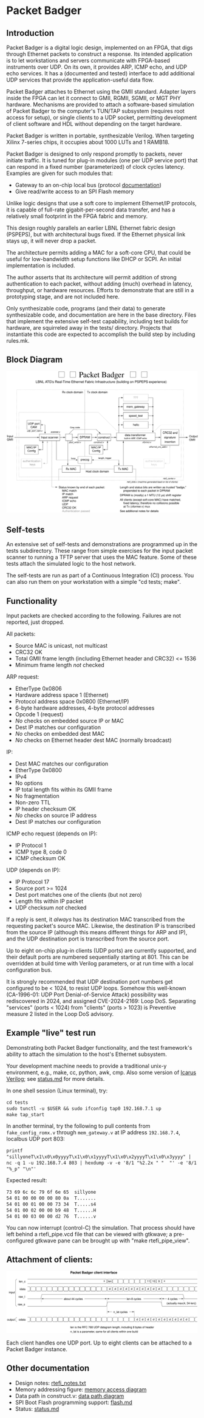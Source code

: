 # Packet Badger

## Introduction

Packet Badger is a digital logic design, implemented on an FPGA, that
digs through Ethernet packets to construct a response.  Its intended
application is to let workstations and servers communicate with FPGA-based
instruments over UDP.  On its own, it provides ARP, ICMP echo, and UDP echo
services.  It has a (documented and tested) interface to add additional
UDP services that provide the application-useful data flow.

Packet Badger attaches to Ethernet using the GMII standard.  Adapter layers
inside the FPGA can let it connect to GMII, RGMII, SGMII, or MGT PHY hardware.
Mechanisms are provided to attach a software-based simulation of Packet Badger
to the computer's TUN/TAP subsystem (requires root access for setup),
or single clients to a UDP socket, permitting development of client software
and HDL without depending on the target hardware.

Packet Badger is written in portable, synthesizable Verilog.  When targeting
Xilinx 7-series chips, it occupies about 1000 LUTs and 1 RAMB18.

Packet Badger is designed to only respond promptly to packets, never initiate
traffic.  It is tuned for plug-in modules (one per UDP service port) that can
respond in a fixed number (parameterized) of clock cycles latency.  Examples
are given for such modules that:

* Gateway to an on-chip local bus (protocol [documentation](mem_gate.md))
* Give read/write access to an SPI Flash memory

Unlike logic designs that use a soft core to implement Ethernet/IP protocols,
it is capable of full-rate gigabit-per-second data transfer, and has a
relatively small footprint in the FPGA fabric and memory.

This design roughly parallels an earlier LBNL Ethernet fabric design
(PSPEPS), but with architectural bugs fixed.  If the Ethernet physical
link stays up, it will never drop a packet.

The architecture permits adding a MAC for a soft-core CPU, that could be
useful for low-bandwidth setup functions like DHCP or SCPI.  An initial
implementation is included.

The author asserts that its architecture will permit addition of strong
authentication to each packet, without adding (much) overhead in latency,
throughput, or hardware resources.  Efforts to demonstrate that are still
in a prototyping stage, and are not included here.

Only synthesizable code, programs (and their data) to generate synthesizable
code, and documentation are here in the base directory.  Files that implement
the extensive self-test capability, including test builds for hardware, are
squirreled away in the tests/ directory.  Projects that instantiate this
code are expected to accomplish the build step by including rules.mk.

## Block Diagram

![block diagram](doc/rtefi.svg)

## Self-tests

An extensive set of self-tests and demonstrations are programmed up in
the tests subdirectory.  These range from simple exercises for the
input packet scanner to running a TFTP server that uses the MAC feature.
Some of these tests attach the simulated logic to the host network.

The self-tests are run as part of a Continuous Integration (CI) process.
You can also run them on your workstation with a simple "cd tests; make".

## Functionality

Input packets are checked according to the following.
Failures are not reported, just dropped.

All packets:

* Source MAC is unicast, not multicast
* CRC32 OK
* Total GMII frame length (including Ethernet header and CRC32) <= 1536
* Minimum frame length _not_ checked

ARP request:

* EtherType 0x0806
* Hardware address space 1 (Ethernet)
* Protocol address space 0x0800 (Ethernet/IP)
* 6-byte hardware addresses, 4-byte protocol addresses
* Opcode 1 (request)
* _No_ checks on embedded source IP or MAC
* Dest IP matches our configuration
* _No_ checks on embedded dest MAC
* _No_ checks on Ethernet header dest MAC (normally broadcast)

IP:

* Dest MAC matches our configuration
* EtherType 0x0800
* IPv4
* No options
* IP total length fits within its GMII frame
* No fragmentation
* Non-zero TTL
* IP header checksum OK
* _No_ checks on source IP address
* Dest IP matches our configuration

ICMP echo request (depends on IP):

* IP Protocol 1
* ICMP type 8, code 0
* ICMP checksum OK

UDP (depends on IP):

* IP Protocol 17
* Source port >= 1024
* Dest port matches one of the clients (but not zero)
* Length fits within IP packet
* UDP checksum _not_ checked

If a reply is sent, it _always_ has its destination MAC transcribed
from the requesting packet's source MAC.  Likewise, the destination IP
is transcribed from the source IP (although this means different things
for ARP and IP), and the UDP destination port is transcribed from the
source port.

Up to eight on-chip plug-in clients (UDP ports) are currently supported,
and their default ports are numbered sequentially starting at 801.
This can be overridden at build time with Verilog parameters, or
at run time with a local configuration bus.

It is strongly recommended that UDP destination port numbers get configured
to be < 1024, to resist UDP loops.  Somehow this well-known (CA-1996-01:
UDP Port Denial-of-Service Attack) possibility was rediscovered
in 2024, and assigned CVE-2024-2169: Loop DoS.  Separating "services"
(ports < 1024) from "clients" (ports > 1023) is Preventive measure 2
listed in the Loop DoS advisory.

## Example "live" test run

Demonstrating both Packet Badger functionality, and the test framework's
ability to attach the simulation to the host's Ethernet subsystem.

Your development machine needs to provide a traditional unix-y environment,
e.g., make, cc, python, awk, cmp.  Also some version of [Icarus Verilog](http://iverilog.icarus.com/); see [status.md](status.md) for more details.

In one shell session (Linux terminal), try:

    cd tests
    sudo tunctl -u $USER && sudo ifconfig tap0 192.168.7.1 up
    make tap_start

In another terminal, try the following to pull contents from `fake_config_romx.v`
through `mem_gateway.v` at IP address `192.168.7.4`, localbus UDP port 803:

    printf "sillyoneT\x1\x0\x0yyyyT\x1\x0\x1yyyyT\x1\x0\x2yyyyT\x1\x0\x3yyyy" | nc -q 1 -u 192.168.7.4 803 | hexdump -v -e '8/1 "%2.2x " "  "' -e '8/1 "%_p" "\n"'

Expected result:

    73 69 6c 6c 79 6f 6e 65  sillyone
    54 01 00 00 00 00 80 0a  T.......
    54 01 00 01 00 00 73 34  T.....s4
    54 01 00 02 00 00 b9 48  T......H
    54 01 00 03 00 00 d2 76  T......v

You can now interrupt (control-C) the simulation.  That process should
have left behind a rtefi_pipe.vcd file that can be viewed with gtkwave;
a pre-configured gtkwave pane can be brought up with "make rtefi_pipe_view".

## Attachment of clients:
![client interface timing diagram](doc/clients.svg)

Each client handles one UDP port.
Up to eight clients can be attached to a Packet Badger instance.

## Other documentation

* Design notes: [rtefi_notes.txt](rtefi_notes.txt)
* Memory addressing figure: [memory access diagram](doc/memory.svg)
* Data path in construct.v: [data path diagram](doc/tx_path.svg)
* SPI Boot Flash programming support: [flash.md](flash.md)
* Status: [status.md](status.md)

